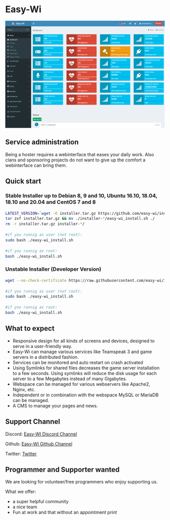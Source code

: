 # Easy-Wi

[![Dashboard](assets/img/gallery/dashboard.png)](assets/img/gallery/dashboard.png)

## Service administration

Being a hoster requires a webinterface that eases your daily work. Also clans and sponsoring projects do not want to give up the comfort a webinterface can bring them.

## Quick start


### Stable Installer up to Debian 8, 9 and 10, Ubuntu 16.10, 18.04, 18.10 and 20.04 and CentOS 7 and 8
```sh
LATEST_VERSION=`wget -O installer.tar.gz https://github.com/easy-wi/installer/archive/3.0.tar.gz
tar zxf installer.tar.gz && mv ./installer-*/easy-wi_install.sh ./
rm -r installer.tar.gz installer-*/

#if you runnig as user (not root):
sudo bash ./easy-wi_install.sh

#if you runnig as root:
bash ./easy-wi_install.sh
```

### Unstable Installer (Developer Version)
```sh
wget --no-check-certificate https://raw.githubusercontent.com/easy-wi/installer/master/easy-wi_install.sh

#if you runnig as user (not root):
sudo bash ./easy-wi_install.sh

#if you runnig as root:
bash ./easy-wi_install.sh
```


## What to expect

* Responsive design for all kinds of screens and devices, designed to serve in a user-friendly way.
* Easy-Wi can manage various services like Teamspeak 3 and game servers in a distributed fashion.
* Services can be monitored and auto restart on crash activated
* Using Symlinks for shared files decreases the game server installation to a few seconds. Using symlinks will reduce the disk usage for each server to a few Megabytes instead of many Gigabytes.
* Webspace can be managed for various webservers like Apache2, Nginx, etc.
* Independent or in combination with the webspace MySQL or MariaDB can be managed.
* A CMS to manage your pages and news.

## Support Channel
Discord: [Easy-WI Discord Channel](https://discord.gg/quJvvfF)

Github: [Easy-WI Github Channel](https://github.com/easy-wi/developer/issues)

Twitter: [Twitter](https://twitter.com/EasyWi)

## Programmer and Supporter wanted
We are looking for volunteer/free programmers who enjoy supporting us.

What we offer:
* a super helpful community
* a nice team
* Fun at work and that without an appointment print
